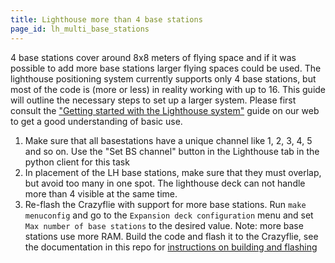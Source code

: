 ```yaml
---
title: Lighthouse more than 4 base stations
page_id: lh_multi_base_stations
---
```


4 base stations cover around 8x8 meters of flying space and if it was possible to add more base stations larger flying
spaces could be used. The lighthouse positioning system currently supports only 4 base stations, but most of the code
is (more or less) in reality working with up to 16. This guide will outline the necessary steps to set up a larger
system. Please first consult the 
["Getting started with the Lighthouse system"](https://www.bitcraze.io/documentation/tutorials/getting-started-with-lighthouse/)
guide on our web to get a good understanding of basic use.

1. Make sure that all basestations have a unique channel like 1, 2, 3, 4, 5 and so on.  Use the "Set BS channel" button in the Lighthouse tab
in the python client for this task
2. In placement of the LH base stations, make sure that they must overlap, but avoid too many in one spot. The lighthouse deck can not handle more than 4 visible
at the same time.
3. Re-flash the Crazyflie with support for more base stations. Run `make menuconfig` and go to the `Expansion deck configuration`
menu and set `Max number of base stations` to the desired value. Note: more base stations use more RAM. Build the code and
flash it to the Crazyflie, see the documentation in this repo for [instructions on building and flashing](/docs/building-and-flashing/build.md)

